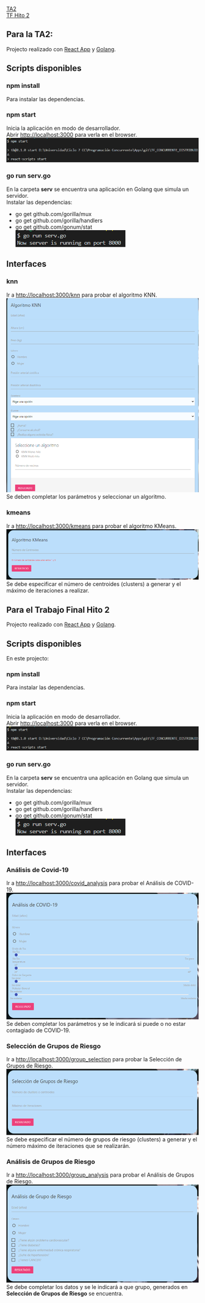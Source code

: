 [TA2](#ta2) <br/>
[TF Hito 2](#tfhito1)

<a name="ta2"></a>
## Para la TA2:
Projecto realizado con [React App](https://github.com/facebook/create-react-app) y [Golang](https://golang.org/).
## Scripts disponibles

### npm install
Para instalar las dependencias.

### npm start
Inicia la aplicación en modo de desarrollador.<br />
Abrir [http://localhost:3000](http://localhost:3000) para verla en el browser.
![](https://github.com/KeilerX/TF_CONCURRENTE_DISTRIBUIDA/blob/master/imgs_test/npm_start.png)

### go run serv.go
En la carpeta **serv** se encuentra una aplicación en Golang que simula un servidor.<br />
Instalar las dependencias:
- go get github.com/gorilla/mux
- go get github.com/gorilla/handlers
- go get github.com/gonum/stat <br />
![](https://github.com/KeilerX/TF_CONCURRENTE_DISTRIBUIDA/blob/master/imgs_test/go_run_serv.png)

## Interfaces
### knn
Ir a [http://localhost:3000/knn](http://localhost:3000/knn) para probar el algoritmo KNN.<br />
![](https://github.com/KeilerX/TF_CONCURRENTE_DISTRIBUIDA/blob/master/imgs_test/knn.png)
Se deben completar los parámetros y seleccionar un algoritmo.

### kmeans
Ir a [http://localhost:3000/kmeans](http://localhost:3000/kmeans) para probar el algoritmo KMeans.<br />
![](https://github.com/KeilerX/TF_CONCURRENTE_DISTRIBUIDA/blob/master/imgs_test/kmeans.png)
Se debe especificar el número de centroides (clusters) a generar y el máximo de iteraciones a realizar.

<a name="tfhito2"></a>
## Para el Trabajo Final Hito 2
Projecto realizado con [React App](https://github.com/facebook/create-react-app) y [Golang](https://golang.org/).
## Scripts disponibles
En este projecto:

### npm install
Para instalar las dependencias.

### npm start
Inicia la aplicación en modo de desarrollador.<br />
Abrir [http://localhost:3000](http://localhost:3000) para verla en el browser.
![](https://github.com/KeilerX/TF_CONCURRENTE_DISTRIBUIDA/blob/master/imgs_test/npm_start.png)

### go run serv.go
En la carpeta **serv** se encuentra una aplicación en Golang que simula un servidor.<br />
Instalar las dependencias:
- go get github.com/gorilla/mux
- go get github.com/gorilla/handlers
- go get github.com/gonum/stat <br />
![](https://github.com/KeilerX/TF_CONCURRENTE_DISTRIBUIDA/blob/master/imgs_test/go_run_serv.png)

## Interfaces
### Análisis de Covid-19
Ir a [http://localhost:3000/covid_analysis](http://localhost:3000/covid_analysis) para probar el Análisis de COVID-19.<br />
![](https://github.com/KeilerX/TF_CONCURRENTE_DISTRIBUIDA/blob/master/imgs_test/covid_analysis.png)
Se deben completar los parámetros y se le indicará si puede o no estar contagiado de COVID-19.

### Selección de Grupos de Riesgo
Ir a [http://localhost:3000/group_selection](http://localhost:3000/group_selection) para probar la Selección de Grupos de Riesgo.<br />
![](https://github.com/KeilerX/TF_CONCURRENTE_DISTRIBUIDA/blob/master/imgs_test/group_selection.png)
Se debe especificar el número de grupos de riesgo (clusters) a generar y el número máximo de iteraciones que se realizarán.

### Análisis de Grupos de Riesgo
Ir a [http://localhost:3000/group_analysis](http://localhost:3000/group_analysis) para probar el Análisis de Grupos de Riesgo.<br />
![](https://github.com/KeilerX/TF_CONCURRENTE_DISTRIBUIDA/blob/master/imgs_test/group_analysis.png)
Se debe completar los datos y se le indicará a que grupo, generados en **Selección de Grupos de Riesgo** se encuentra.
